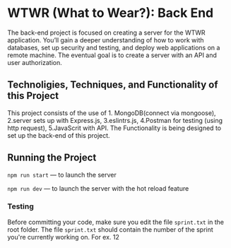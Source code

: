 # WTWR (What to Wear?): Back End

The back-end project is focused on creating a server for the WTWR application. You’ll gain a deeper understanding of how to work with databases, set up security and testing, and deploy web applications on a remote machine. The eventual goal is to create a server with an API and user authorization.

## Technoligies, Techniques, and Functionality of this Project

This project consists of the use of 1. MongoDB(connect via mongoose), 2.server sets up with Express.js, 3.eslintrs.js, 4.Postman for testing (using http request), 5.JavaScrit with API.
The Functionality is being designed to set up the back-end of this project.

## Running the Project

`npm run start` — to launch the server

`npm run dev` — to launch the server with the hot reload feature

### Testing

Before committing your code, make sure you edit the file `sprint.txt` in the root folder. The file `sprint.txt` should contain the number of the sprint you're currently working on. For ex. 12
